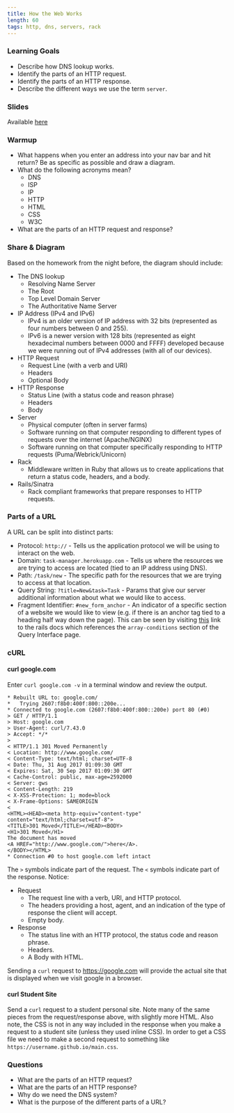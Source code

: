 ```yaml
---
title: How the Web Works
length: 60
tags: http, dns, servers, rack
---
```


### Learning Goals

* Describe how DNS lookup works.
* Identify the parts of an HTTP request.
* Identify the parts of an HTTP response.
* Describe the different ways we use the term `server`.

### Slides

Available [here](../slides/how_the_web_works)

### Warmup

* What happens when you enter an address into your nav bar and hit return? Be as specific as possible and draw a diagram.
* What do the following acronyms mean?
    * DNS
    * ISP
    * IP
    * HTTP
    * HTML
    * CSS
    * W3C
* What are the parts of an HTTP request and response?

### Share & Diagram

Based on the homework from the night before, the diagram should include:

* The DNS lookup
    * Resolving Name Server
    * The Root
    * Top Level Domain Server
    * The Authoritative Name Server
* IP Address (IPv4 and IPv6)
    * IPv4 is an older version of IP address with 32 bits (represented as four numbers between 0 and 255).
    * IPv6 is a newer version with 128 bits (represented as eight hexadecimal numbers between 0000 and FFFF) developed because we were running out of IPv4 addresses (with all of our devices).
* HTTP Request
    * Request Line (with a verb and URI)
    * Headers
    * Optional Body
* HTTP Response
    * Status Line (with a status code and reason phrase)
    * Headers
    * Body
* Server
    * Physical computer (often in server farms)
    * Software running on that computer responding to different types of requests over the internet (Apache/NGINX)
    * Software running on that computer specifically responding to HTTP requests (Puma/Webrick/Unicorn)
* Rack
    * Middleware written in Ruby that allows us to create applications that return a status code, headers, and a body.
* Rails/Sinatra
    * Rack compliant frameworks that prepare responses to HTTP requests.

### Parts of a URL

A URL can be split into distinct parts:

* Protocol: `http://` - Tells us the application protocol we will be using to interact on the web.
* Domain: `task-manager.herokuapp.com` - Tells us where the resources we are trying to access are located (tied to an IP address using DNS).
* Path: `/task/new` - The specific path for the resources that we are trying to access at that location.
* Query String: `?title=New&task=Task` - Params that give our server additional information about what we would like to access.
* Fragment Identifier: `#new_form_anchor` - An indicator of a specific section of a website we would like to view (e.g. if there is an anchor tag tied to a heading half way down the page). This can be seen by visiting [this](http://guides.rubyonrails.org/active_record_querying.html#array-conditions) link to the rails docs which references the `array-conditions` section of the Query Interface page.

### cURL

#### curl google.com

Enter `curl google.com -v` in a terminal window and review the output.

```
* Rebuilt URL to: google.com/
*   Trying 2607:f8b0:400f:800::200e...
* Connected to google.com (2607:f8b0:400f:800::200e) port 80 (#0)
> GET / HTTP/1.1
> Host: google.com
> User-Agent: curl/7.43.0
> Accept: */*
>
< HTTP/1.1 301 Moved Permanently
< Location: http://www.google.com/
< Content-Type: text/html; charset=UTF-8
< Date: Thu, 31 Aug 2017 01:09:30 GMT
< Expires: Sat, 30 Sep 2017 01:09:30 GMT
< Cache-Control: public, max-age=2592000
< Server: gws
< Content-Length: 219
< X-XSS-Protection: 1; mode=block
< X-Frame-Options: SAMEORIGIN
<
<HTML><HEAD><meta http-equiv="content-type" content="text/html;charset=utf-8">
<TITLE>301 Moved</TITLE></HEAD><BODY>
<H1>301 Moved</H1>
The document has moved
<A HREF="http://www.google.com/">here</A>.
</BODY></HTML>
* Connection #0 to host google.com left intact
```

The `>` symbols indicate part of the request. The `<` symbols indicate part of the response. Notice:

* Request
    * The request  line with a verb, URI, and HTTP protocol.
    * The headers providing a host, agent, and an indication of the type of response the client will accept.
    * Empty body.
* Response
    * The status line with an HTTP protocol, the status code and reason phrase.
    * Headers.
    * A Body with HTML.

Sending a `curl` request to https://google.com will provide the actual site that is displayed when we visit google in a browser.

#### curl Student Site

Send a `curl` request to a student personal site. Note many of the same pieces from the request/response above, with slightly more HTML. Also note, the CSS is not in any way included in the response when you make a request to a student site (unless they used inline CSS). In order to get a CSS file we need to make a second request to something like `https://username.github.io/main.css`.

### Questions

* What are the parts of an HTTP request?
* What are the parts of an HTTP response?
* Why do we need the DNS system?
* What is the purpose of the different parts of a URL?
